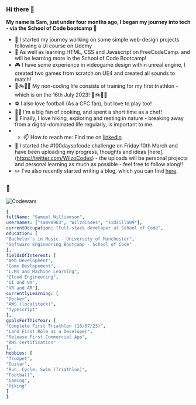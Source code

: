 ### Hi there 👋

**My name is Sam, just under four months ago, I began my journey into tech - via the School of Code bootcamp 🚀**

- 🔭 I started my journey working on some simple web-design projects following a UI course on Udemy
- 🌱 As well as learning HTML, CSS and Javascript on FreeCodeCamp. and will be learning more in the School of Code Bootcamp!
- 🎮 I have some experience in videogame design within unreal engine, I created two games from scratch on UE4 and created all sounds to match!
- 🏃🚲🏊‍♂️ My non-coding life consists of training for my first triathlon - which is on the 16th July 2023! 🏃🚲🏊‍♂️
- ⚽️ I also love football (As a CFC fan), but love to play too!
- 👨‍🍳 I'm a big fan of cooking, and spent a short time as a chef!
- 🥾 Finally, I love hiking, exploring and resting in nature - breaking away from a digital-dominated life regularly, is important to me.
- - 📫 How to reach me: Find me on [linkedIn](www.linkedin.com/in/samwilliamson2918)
- 💯 I started the #100daysofcode challenge on Friday 10th March and have been uploading my progress, thoughts and ideas [here].(https://twitter.com/WilzoCodes) - the uploads will be personal projects and personal learning as much as possible - feel free to follow along!!
- ✏️ I've also recently started writing a blog, which you can find [here](https://medium.com/@szwilliamson01).
### 🐼

![Codewars](https://github.r2v.ch/codewars?user=sam98963&stroke=%23BB432C)


```yaml
{
fullName: "Samuel Williamson",
usernames: ["sam98963", "WilzoCodes", "sidzilla09"],
currentOccupation: "Full-stack developer at School of Code",
education: [
"Bachelor's in Music - University of Manchester",
"Software Engineering Bootcamp - School of Code"
],
fieldsOfInterest: [
"Web Development",
"Game Devlopement",
"LLMs and Machine Learning",
"Cloud Engineering",
"UI and UX",
"VR and AR"],
currentlyLearning: [
"Docker", 
"AWS (localstack)",
"Typescript"
],
goalsForThisYear: [
"Complete First Triathlon (16/07/23)",
"Land First Role as a Developer",
"Release First Commercial App",
"AWS certification"
],
hobbies: [
"Trumpet",
"Guitar",
"Run, Cycle, Swim (Triathlon)",
"Football",
"Gaming",
"Hiking"
]
}

```
